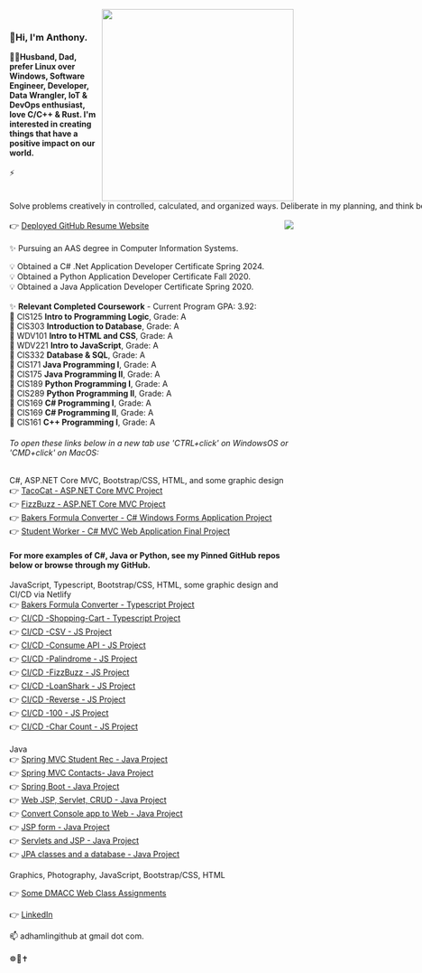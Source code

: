 <img align="right" src="https://miro.medium.com/v2/resize:fit:680/1*IRGHmiGsa16stedQvIaZfw.gif" width="340" data-canonical-src="https://miro.medium.com/max/680/1*IRGHmiGsa16stedQvIaZfw.gif" style="max-width:100%;"><br/>
<span style="white-space: nowrap;"><h3>👋Hi, I'm Anthony.</h3></span>
:man_technologist:<strong>Husband, Dad, prefer Linux over Windows, Software Engineer, Developer, Data Wrangler, IoT & DevOps enthusiast, love C/C++ & Rust. I'm interested in creating things that have a positive impact on our world.</strong><br/><br/>⚡<span style="white-space: nowrap;">Solve problems creatively in controlled, calculated, and organized ways. Deliberate in my planning, and think before acting. Do my research and have a high degree of curiosity about many areas. Enjoy learning for learning’s sake, and become competent in the things I choose to learn. A strong stabilizing force on a team during high-pressure projects, a team player and support the cause without hidden agendas. </span><br/><br/>
<img align="right" src="https://github-readme-stats.vercel.app/api/top-langs/?username=hamberfim&count_private=true&include_all_commits&hide=roff,robotframework,batchfile,tsql,php,html,jupyter%20notebook,rich%20text%20format&langs_count=12&size_weight=0.4&count_weight=0.5&amp;show_icons=true&amp;theme=dark&ampexclude_repo=Module13_CIS189,Module12_CIS189,Module11_CIS189,Module10_CIS189,Module9_CIS189,Module8_CIS189,Module7_CIS189" style="max-width: 100%;">
:point_right: [Deployed GitHub Resume Website](https://hamberfim.github.io )<br/><br/>
<span style="text-align: left">
✨ Pursuing an AAS degree in Computer Information Systems. <br/>

:bulb: Obtained a C# .Net Application Developer Certificate Spring 2024. <br/>
:bulb: Obtained a Python Application Developer Certificate Fall 2020. <br/>
:bulb: Obtained a Java Application Developer Certificate Spring 2020. <br/>
<br/>
✨ <strong>Relevant Completed Coursework</strong> - Current Program GPA: 3.92: <br/>
🌱 CIS125 <strong>Intro to Programming Logic</strong>, Grade: A <br/>
🌱 CIS303 <strong>Introduction to Database</strong>, Grade: A <br/>
🌱 WDV101 <strong>Intro to HTML and CSS</strong>, Grade: A <br/>
🌱 WDV221 <strong>Intro to JavaScript</strong>, Grade: A <br/>
🌱 CIS332 <strong>Database & SQL</strong>, Grade: A <br/>
🌱 CIS171 <strong>Java Programming I</strong>, Grade: A <br/>
🌱 CIS175 <strong>Java Programming II</strong>, Grade: A <br/>
🌱 CIS189 <strong>Python Programming I</strong>, Grade: A <br/>
🌱 CIS289 <strong>Python Programming II</strong>, Grade: A <br/>
🌱 CIS169 <strong>C# Programming I</strong>, Grade: A <br/>
🌱 CIS169 <strong>C# Programming II</strong>, Grade: A <br/>
🌱 CIS161 <strong>C++ Programming I</strong>, Grade: A <br/>
 
###### To open these links below in a new tab use 'CTRL+click' on WindowsOS or 'CMD+click' on MacOS:

C#, ASP.NET Core MVC, Bootstrap/CSS, HTML, and some graphic design <br/>
:point_right: [TacoCat - ASP.NET Core MVC Project](https://github.com/Hamberfim/PalindromeCsharp) <br/>
:point_right: [FizzBuzz - ASP.NET Core MVC Project](https://github.com/Hamberfim/FizzBuzzMVC) <br/>
:point_right: [Bakers Formula Converter - C# Windows Forms Application Project](https://github.com/Hamberfim/BakersFormulaConverter) <br/>
:point_right: [Student Worker - C# MVC Web Application Final Project](https://github.com/Hamberfim/CIS169-Fall-2022-Final) <br/>

#### For more examples of C#, Java or Python, see my Pinned GitHub repos below or browse through my GitHub. <br/>
 
JavaScript, Typescript, Bootstrap/CSS, HTML, some graphic design and CI/CD via Netlify <br/>
:point_right: [Bakers Formula Converter - Typescript Project](https://hamberfim.github.io/BakersFormulaConverterTypescript/dist/) <br/>
:point_right: [CI/CD -Shopping-Cart - Typescript Project](https://hamberfim-typescript-cart.netlify.app/) <br/>
:point_right: [CI/CD -CSV - JS Project](https://js-csvreader.netlify.app/) <br/>
:point_right: [CI/CD -Consume API - JS Project](https://js-consume.netlify.app/) <br/>
:point_right: [CI/CD -Palindrome - JS Project](https://js-tacocat.netlify.app/) <br/>
:point_right: [CI/CD -FizzBuzz - JS Project](https://js-fizzbuzz.netlify.app/) <br/>
:point_right: [CI/CD -LoanShark - JS Project](https://js-loanshark.netlify.app/) <br/>
:point_right: [CI/CD -Reverse - JS Project](https://js-reverse.netlify.app/) <br/>
:point_right: [CI/CD -100 - JS Project](https://js-one-hundred.netlify.app/) <br/>
:point_right: [CI/CD -Char Count - JS Project](https://js-charcount.netlify.app/) <br/>
<br/>
Java <br/>
:point_right: [Spring MVC Student Rec - Java Project](https://github.com/Hamberfim/wk10_SpringMVC_3) <br/>
:point_right: [Spring MVC Contacts- Java Project](https://github.com/Hamberfim/CIS175_Wk9_SpringContacts2) <br/>
:point_right: [Spring Boot - Java Project](https://github.com/Hamberfim/CIS175_Wk8_Assessment) <br/>
:point_right: [Web JSP, Servlet, CRUD - Java Project](https://github.com/Hamberfim/CIS175_Wk5_Assessment_JPAJSPServlet) <br/>
:point_right: [Convert Console app to Web - Java Project](https://github.com/Hamberfim/Week5_JPA_JSP_Servlet_Lab) <br/>
:point_right: [JSP form - Java Project](https://github.com/Hamberfim/CoinConverter_Week4) <br/>
:point_right: [Servlets and JSP - Java Project](https://github.com/Hamberfim/CIS175_Week4_JSPServlet_assessment) <br/>
:point_right: [JPA classes and a database - Java Project](https://github.com/Hamberfim/Week3_JPA_Assessment) <br/>



Graphics, Photography, JavaScript, Bootstrap/CSS, HTML <br/>
<!-- :point_right: [My Adobe Portfolio](https://adhamlin.myportfolio.com) <br/> -->
:point_right: [Some DMACC Web Class Assignments](https://hamberfim.github.io/WDV101_Projects/homework/index.html) <br/>
<!-- :point_right: [Deployed GitHub Resume Website](https://hamberfim.github.io/) <br/> -->
:point_right: [LinkedIn](https://www.linkedin.com/in/hamberfim/) <br/>

 
 
📫 adhamlingithub at gmail dot com. <br/><br/>
:wheel_of_dharma::prayer_beads::latin_cross: <br/>
</span><br/>
<!--
**Hamberfim/hamberfim** is a ✨ _special_ ✨ repository because its `README.md` (this file) appears on your GitHub profile.

Here are some ideas to get you started:

- 🔭 I’m currently working on ...
- 🌱 I’m currently learning ...
- 👯 I’m looking to collaborate on ...
- 🤔 I’m looking for help with ...
- 💬 Ask me about ...
- 📫 How to reach me: ...
- 😄 Pronouns: ...
- ⚡ Fun fact: ...
- ✨
-->
